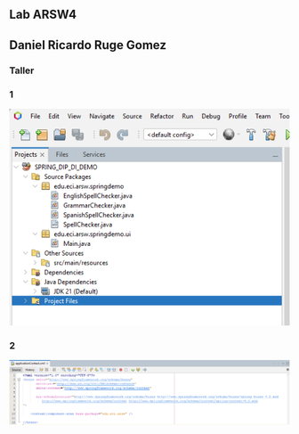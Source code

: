## Lab ARSW4

## Daniel Ricardo Ruge Gomez
### Taller

### 1

 ![alt text](image.png)

### 2 

![alt text](image-1.png)